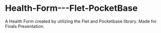 # Health-Form---Flet-PocketBase
A Health Form created by utilizing the Flet and Pocketbase library.  Made for Finals Presentation.
